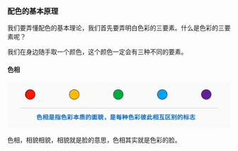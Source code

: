 ### 配色的基本原理

我们要弄懂配色的基本理论，我们首先要弄明白色彩的三要素。什么是色彩的三要素呢？

我们在身边随手取一个颜色，这个颜色一定会有三种不同的要素。

#### 色相

![image-20201031202031347](https://raw.githubusercontent.com/huxiaoning/img/master/20201031202032.png)

色相，相貌相貌，相貌就是脸的意思，色相其实就是色彩的脸。